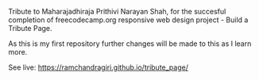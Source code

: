 Tribute to Maharajadhiraja Prithivi Narayan Shah, for the succesful completion of freecodecamp.org responsive web design project - Build a Tribute Page.

As this is my first repository further changes will be made to this as I learn more.

See live: https://ramchandragiri.github.io/tribute_page/
